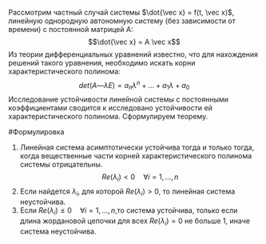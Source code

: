Рассмотрим частный случай системы $\dot{\vec x} = f(t, \vec x)$, линейную однородную автономную систему (без зависимости от времени) с постоянной матрицей А:$$\dot{\vec x} = A \vec x$$
Из теории дифференциальных уравнений известно, что для нахождения решений такого уравнения, необходимо искать корни характеристического полинома:$$det(А — \lambda Е) =а_n \lambda^n +... + а_1 \lambda + а_0$$Исследование устойчивости линейной системы с постоянными коэффициентами сводится к исследовано устойчивости ей характеристического полинома. Сформулируем теорему.

#Формулировка 
1) Линейная система асимптотически устойчива тогда и только тогда, когда вещественные части корней характеристического полинома системы отрицательны. $$Re(\lambda_i) < 0 \quad \forall i =1,...,n$$
2) Если найдется $\lambda_i$, для которой $Re(\lambda_i) > 0$, то линейная система неустойчива.
3) Если $Re(\lambda_i) \leq 0 \quad \forall i =1,...,n$,то система устойчива, только если длина жордановой цепочки для всех $Re(\lambda_i) = 0$ не больше 1, иначе система неустойчива.